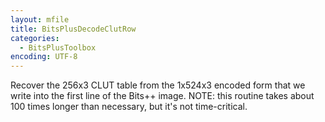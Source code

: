 ```yaml
---
layout: mfile
title: BitsPlusDecodeClutRow
categories:
  - BitsPlusToolbox
encoding: UTF-8
---
```


Recover the 256x3 CLUT table from the 1x524x3 encoded form that we write into
the first line of the Bits++ image.
NOTE: this routine takes about 100 times longer than necessary, but it's not time-critical.
